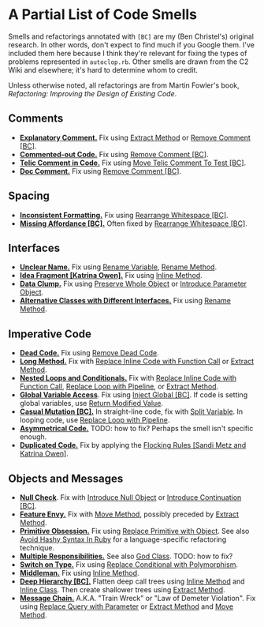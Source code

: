 # A Partial List of Code Smells

Smells and refactorings annotated with `[BC]` are my (Ben
Christel's) original research. In other words, don't expect
to find much if you Google them. I've included them here
because I think they're relevant for fixing the types of
problems represented in `autoclop.rb`. Other smells are
drawn from the C2 Wiki and elsewhere; it's hard to determine
whom to credit.

Unless otherwise noted, all refactorings are from Martin
Fowler's book, _Refactoring: Improving the Design of Existing Code_.

## Comments

- [**Explanatory Comment.**](explanatory-comment.md) Fix using [Extract Method]() or [Remove Comment [BC]](../refactorings/remove-comment.md).
- [**Commented-out Code.**](commented-out-code.md) Fix using [Remove Comment [BC]](../refactorings/remove-comment.md).
- [**Telic Comment in Code.**](telic-comment-in-code.md) Fix using [Move Telic Comment To Test
  [BC]](../refactorings/move-telic-comment-to-test.md).
- [**Doc Comment.**](doc-comment.md) Fix using [Remove Comment [BC]](../refactorings/remove-comment.md).

## Spacing

- [**Inconsistent Formatting.**](inconsistent-formatting.md) Fix using [Rearrange
  Whitespace [BC]](../refactorings/rearrange-whitespace.md).
- [**Missing Affordance [BC].**]() Often fixed by [Rearrange Whitespace [BC]]().

## Interfaces

- [**Unclear Name.**]() Fix using [Rename
  Variable](https://refactoring.com/catalog/renameVariable.html),
  [Rename Method](https://refactoring.com/catalog/changeFunctionDeclaration.html).
- [**Idea Fragment [Katrina Owen].**](https://www.sitepoint.com/whats-in-a-name-anti-patterns-to-a-hard-problem/) Fix using [Inline Method]().
- [**Data Clump.**]() Fix using [Preserve Whole Object](https://refactoring.com/catalog/preserveWholeObject.html) or [Introduce Parameter Object](https://refactoring.com/catalog/introduceParameterObject.html).
- [**Alternative Classes with Different Interfaces.**](https://blog.codinghorror.com/code-smells/) Fix using [Rename Method](https://refactoring.com/catalog/changeFunctionDeclaration.html).

## Imperative Code

- [**Dead Code.**]() Fix using [Remove Dead Code](https://refactoring.com/catalog/removeDeadCode.html).
- [**Long Method.**]() Fix with [Replace Inline Code with Function Call](https://refactoring.com/catalog/replaceInlineCodeWithFunctionCall.html) or [Extract Method](https://refactoring.com/catalog/extractFunction.html).
- [**Nested Loops and Conditionals.**](http://wiki.c2.com/?ArrowAntiPattern) Fix with [Replace Inline Code with Function Call](https://refactoring.com/catalog/replaceInlineCodeWithFunctionCall.html), [Replace Loop with Pipeline](https://refactoring.com/catalog/replaceLoopWithPipeline.html), or [Extract Method](https://refactoring.com/catalog/extractFunction.html).
- [**Global Variable Access**](http://wiki.c2.com/?GlobalVariablesAreBad). Fix using [Inject Global [BC]](). If code is setting global variables, use [Return Modified Value](https://refactoring.com/catalog/returnModifiedValue.html).
- [**Casual Mutation [BC].**]() In straight-line code, fix with [Split Variable](https://refactoring.com/catalog/splitVariable.html). In looping code, use [Replace Loop with Pipeline](https://refactoring.com/catalog/replaceLoopWithPipeline.html).
- [**Asymmetrical Code.**](http://wiki.c2.com/?AsymmetricalCode) TODO: how to fix? Perhaps the smell isn't specific enough.
- [**Duplicated Code.**]() Fix by applying the [Flocking Rules [Sandi Metz and Katrina Owen]]().

## Objects and Messages

- [**Null Check**](http://wiki.c2.com/?NullConsideredHarmful). Fix with [Introduce Null Object](https://refactoring.com/catalog/introduceSpecialCase.html) or [Introduce Continuation [BC]]().
- [**Feature Envy.**](http://wiki.c2.com/?FeatureEnvySmell) Fix with [Move Method](), possibly preceded by [Extract Method]().
- [**Primitive Obsession.**](http://wiki.c2.com/?PrimitiveObsession) Fix using [Replace Primitive with Object](). See also [Avoid Hashy Syntax In Ruby](http://wiki.c2.com/?AvoidHashySyntaxInRuby) for a language-specific refactoring technique.
- [**Multiple Responsibilities.**](http://wiki.c2.com/?OneResponsibilityRule) See also [God Class](http://wiki.c2.com/?GodClass). TODO: how to fix?
- [**Switch on Type.**](http://wiki.c2.com/?SwitchStatementsSmell) Fix using [Replace Conditional with Polymorphism]().
- [**Middleman.**]() Fix using [Inline Method](https://refactoring.com/catalog/inlineFunction.html).
- [**Deep Hierarchy [BC].**]() Flatten deep call trees using [Inline Method](https://refactoring.com/catalog/inlineFunction.html) and [Inline Class](https://refactoring.com/catalog/inlineClass.html). Then create shallower trees using [Extract Method](https://refactoring.com/catalog/extractFunction.html).
- [**Message Chain.**]() A.K.A. "Train Wreck" or "Law of Demeter Violation". Fix using [Replace Query with Parameter](https://refactoring.com/catalog/replaceQueryWithParameter.html) or [Extract Method](https://refactoring.com/catalog/extractFunction.html) and [Move Method](https://refactoring.com/catalog/moveFunction.html).

